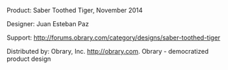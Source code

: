 Product: Saber Toothed Tiger, November 2014

Designer: Juan Esteban Paz

Support:  http://forums.obrary.com/category/designs/saber-toothed-tiger

Distributed by:  Obrary, Inc.  http://obrary.com.  Obrary - democratized product design
